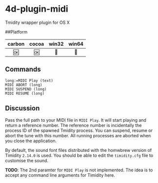 # 4d-plugin-midi
Tmidity wrapper plugin for OS X

##Platform

| carbon | cocoa | win32 | win64 |
|:------:|:-----:|:---------:|:---------:|
|🆗|🆗|🚫|🚫|

Commands
---

```
long:=MIDI Play (text)
MIDI ABORT (long)
MIDI SUSPEND (long)
MIDI RESUME (long)
```

Discussion
---

Pass the full path to your MIDI file in ``MIDI Play``. It will start playing and return a reference number. The reference number is incidentally the process ID of the spawned Tmidity process. You can suspend, resume or abort the tune with this number. All running processes are aborted when you close the application.

By default, the sound font files distributed with the homwbrew version of Timidity ``2.14.0`` is used. You should be able to edit the ``timidity.cfg`` file to customise the sound. 

**TODO**: The 2nd paramter for ``MIDI Play`` is not implemented. The idea is to accept any command line arguments for Timidity here.
